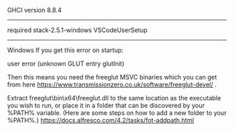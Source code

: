
GHCI version 8.8.4 
___________________
required 
stack-2.5.1-windows
VSCodeUserSetup
___________________
Windows
If you get this error on startup:

user error (unknown GLUT entry glutInit)

Then this means you need the freeglut MSVC binaries which you can get from here https://www.transmissionzero.co.uk/software/freeglut-devel/ .

Extract freeglut\bin\x64\freeglut.dll to the same location as the executable you wish to run, or place it in a folder that can be discovered by your %PATH% variable. 
(Here are some steps on how to add a new folder to your %PATH%.)
https://docs.alfresco.com/4.2/tasks/fot-addpath.html